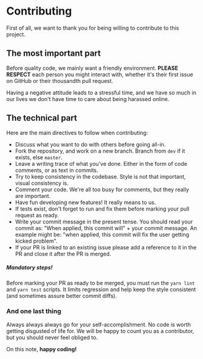 # Contributing

First of all, we want to thank you for being willing to contribute to this project.


## The most important part

Before quality code, we mainly want a friendly environment. **PLEASE RESPECT** each person you might interact with, whether it's their first issue on GitHub or their thousandth pull request.

Having a negative attitude leads to a stressful time, and we have so much in our lives we don't have time to care about being harassed online.


## The technical part

Here are the main directives to follow when contributing:

- Discuss what you want to do with others before going all-in.
- Fork the repository, and work on a new branch. Branch from `dev` if it exists, else `master`.
- Leave a writing trace of what you've done. Either in the form of code comments, or as text in commits.
- Try to keep consistency in the codebase. Style is not that important, visual consistency is.
- Comment your code. We're all too busy for comments, but they really are important.
- Have fun developing new features! It really means to us.
- If tests exist, don't forget to run and fix them before marking your pull request as ready.
- Write your commit message in the present tense. You should read your commit as: "When applied, this commit will" + your commit message. An example might be: "when applied, this commit will fix the user getting kicked problem".
- If your PR is linked to an existing issue please add a reference to it in the PR and close it after the PR is merged.

##### Mandatory steps!
Before marking your PR as ready to be merged, you must run the `yarn lint` and `yarn test` scripts. It limits regression and help keep the style consistent (and sometimes assure better commit diffs).

### And one last thing

Always always always go for your self-accomplishment. No code is worth getting disgusted of life for.
We will be happy to count you as a contributor, but you should never feel obliged to.

On this note, **happy coding!**
